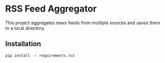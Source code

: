 # RSS Feed Aggregator

This project aggregates news feeds from multiple sources and saves them to a local directory.

## Installation

```bash
pip install -r requirements.txt






